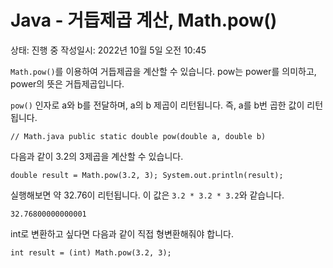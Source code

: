 # Java - 거듭제곱 계산, Math.pow()

상태: 진행 중
작성일시: 2022년 10월 5일 오전 10:45

`Math.pow()`를 이용하여 거듭제곱을 계산할 수 있습니다. pow는 power를 의미하고, power의 뜻은 거듭제곱입니다.

`pow()` 인자로 a와 b를 전달하며, a의 b 제곱이 리턴됩니다. 즉, a를 b번 곱한 값이 리턴됩니다.

`// Math.java
public static double pow(double a, double b)`

다음과 같이 3.2의 3제곱을 계산할 수 있습니다.

`double result = Math.pow(3.2, 3);
System.out.println(result);`

실행해보면 약 32.76이 리턴됩니다. 이 값은 `3.2 * 3.2 * 3.2`와 같습니다.

`32.76800000000001`

int로 변환하고 싶다면 다음과 같이 직접 형변환해줘야 합니다.

`int result = (int) Math.pow(3.2, 3);`